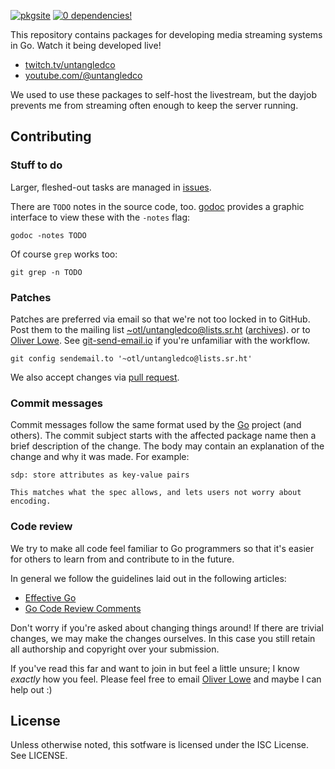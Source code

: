 [![pkgsite](https://pkg.go.dev/badge/github.com/untangledco/streaming)](https://pkg.go.dev/github.com/untangledco/streaming)
[![0 dependencies!](https://www.olowe.co/0.svg)](https://0dependencies.dev)

This repository contains packages for developing media streaming systems in Go.
Watch it being developed live!

- [twitch.tv/untangledco]
- [youtube.com/@untangledco]

We used to use these packages to self-host the livestream,
but the dayjob prevents me from streaming often enough to keep the
server running.

[twitch.tv/untangledco]: https://twitch.tv/untangledco
[youtube.com/@untangledco]: https://www.youtube.com/@untangledco

## Contributing

### Stuff to do

Larger, fleshed-out tasks are managed in [issues].

There are `TODO` notes in the source code, too.
[godoc] provides a graphic interface to view these with the `-notes`
flag:

	godoc -notes TODO

Of course `grep` works too:

	git grep -n TODO

[godoc]: https://pkg.go.dev/golang.org/x/tools/cmd/godoc
[issues]: https://github.com/untangledco/streaming/issues

### Patches

Patches are preferred via email so that we're not too locked in to GitHub.
Post them to the mailing list
[~otl/untangledco@lists.sr.ht] ([archives]).
or to [Oliver Lowe].
See [git-send-email.io] if you're unfamiliar with the workflow.

	git config sendemail.to '~otl/untangledco@lists.sr.ht'

We also accept changes via [pull request].

### Commit messages

Commit messages follow the same format used by the [Go] project (and others).
The commit subject starts with the affected package name then a brief description of the change.
The body may contain an explanation of the change and why it was made.
For example:

	sdp: store attributes as key-value pairs

	This matches what the spec allows, and lets users not worry about
	encoding.

[archives]: https://lists.sr.ht/~otl/untangledco
[~otl/untangledco@lists.sr.ht]: mailto:~otl/untangledco@lists.sr.ht
[git-send-email.io]: https://git-send-email.io
[pull request]: https://github.com/untangledco/streaming/pulls

### Code review

We try to make all code feel familiar to Go programmers
so that it's easier for others to learn from and contribute to in the
future.

In general we follow the guidelines laid out in the following articles:

- [Effective Go]
- [Go Code Review Comments]

Don't worry if you're asked about changing things around!
If there are trivial changes, we may make the changes ourselves.
In this case you still retain all authorship and copyright over your
submission.

If you've read this far and want to join in but feel a little unsure;
I know *exactly* how you feel.
Please feel free to email [Oliver Lowe] and maybe I can help out :)

[Effective Go]: https://go.dev/doc/effective_go
[Go Code Review Comments]: https://go.dev/wiki/CodeReviewComments
[Go]: https://go.dev/doc/contribute#commit_messages
[Oliver Lowe]: mailto:o@olowe.co

## License

Unless otherwise noted, this sotfware is licensed under the ISC License.
See LICENSE.
